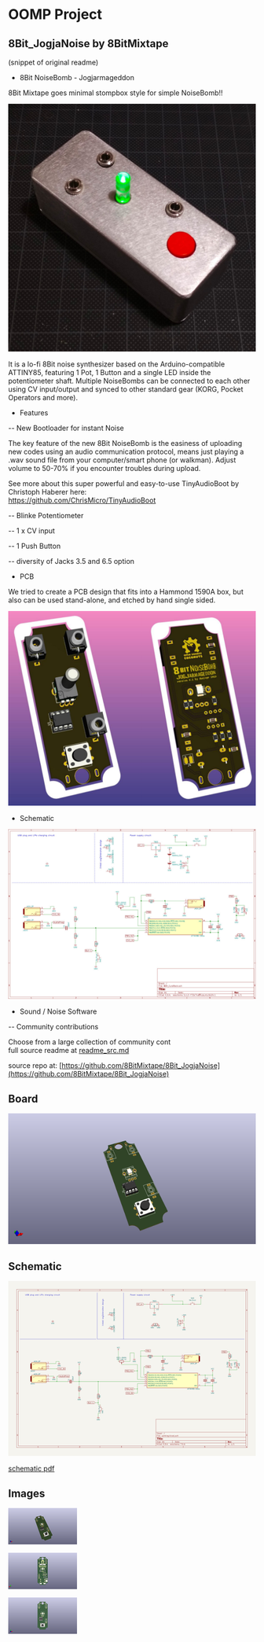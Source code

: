# OOMP Project  
## 8Bit_JogjaNoise  by 8BitMixtape  
  
(snippet of original readme)  
  
- 8Bit NoiseBomb - Jogjarmageddon  
  
8Bit Mixtape goes minimal stompbox style for simple NoiseBomb!!  
  
  
![](https://github.com/8BitMixtape/8Bit_JogjaNoise/raw/master/photos/JogjaNoise_Prototype.jpg)  
  
It is a lo-fi 8Bit noise synthesizer based on the Arduino-compatible ATTINY85, featuring 1 Pot, 1 Button and a single LED inside the potentiometer shaft. Multiple NoiseBombs can be connected to each other using CV input/output and synced to other standard gear (KORG, Pocket Operators and more).  
  
- Features  
  
-- New Bootloader for instant Noise  
  
The key feature of the new 8Bit NoiseBomb is the easiness of uploading new codes using an audio communication protocol, means just playing a .wav sound file from your computer/smart phone (or walkman). Adjust volume to 50-70% if you encounter troubles during upload.  
  
See more about this super powerful and easy-to-use TinyAudioBoot by Christoph Haberer here:  
https://github.com/ChrisMicro/TinyAudioBoot  
  
-- Blinke Potentiometer  
  
-- 1 x CV input  
  
-- 1 Push Button  
  
-- diversity of Jacks 3.5 and 6.5 option  
  
- PCB  
  
We tried to create a PCB design that fits into a Hammond 1590A box, but also can be used stand-alone, and etched by hand single sided.  
  
![](https://github.com/8BitMixtape/8Bit_JogjaNoise/raw/master/photos/JogjaNoise_v01_bith.png)  
  
- Schematic  
  
![](https://github.com/8BitMixtape/8Bit_JogjaNoise/raw/master/8Bit_JogjaNoise_Shematic_v01.jpg)  
  
- Sound / Noise Software  
  
-- Community contributions  
  
Choose from a large collection of community cont  
  full source readme at [readme_src.md](readme_src.md)  
  
source repo at: [https://github.com/8BitMixtape/8Bit_JogjaNoise](https://github.com/8BitMixtape/8Bit_JogjaNoise)  
## Board  
  
[![working_3d.png](working_3d_600.png)](working_3d.png)  
## Schematic  
  
[![working_schematic.png](working_schematic_600.png)](working_schematic.png)  
  
[schematic pdf](working_schematic.pdf)  
## Images  
  
[![working_3d.png](working_3d_140.png)](working_3d.png)  
  
[![working_3d_back.png](working_3d_back_140.png)](working_3d_back.png)  
  
[![working_3d_front.png](working_3d_front_140.png)](working_3d_front.png)  
